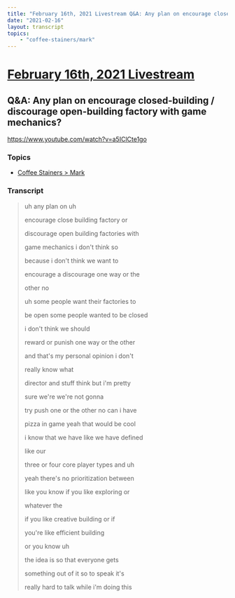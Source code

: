 ```yaml
---
title: "February 16th, 2021 Livestream Q&A: Any plan on encourage closed-building / discourage open-building factory with game mechanics?"
date: "2021-02-16"
layout: transcript
topics:
    - "coffee-stainers/mark"
---
```

# [February 16th, 2021 Livestream](../2021-02-16.md)
## Q&A: Any plan on encourage closed-building / discourage open-building factory with game mechanics?
https://www.youtube.com/watch?v=a5IClCte1go

### Topics
* [Coffee Stainers > Mark](../topics/coffee-stainers/mark.md)

### Transcript

> uh any plan on uh
>
> encourage close building factory or
>
> discourage open building factories with
>
> game mechanics i don't think so
>
> because i don't think we want to
>
> encourage a discourage one way or the
>
> other no
>
> uh some people want their factories to
>
> be open some people wanted to be closed
>
> i don't think we should
>
> reward or punish one way or the other
>
> and that's my personal opinion i don't
>
> really know what
>
> director and stuff think but i'm pretty
>
> sure we're we're not gonna
>
> try push one or the other no can i have
>
> pizza in game yeah that would be cool
>
> i know that we have like we have defined
>
> like our
>
> three or four core player types and uh
>
> yeah there's no prioritization between
>
> like you know if you like exploring or
>
> whatever the
>
> if you like creative building or if
>
> you're like efficient building
>
> or you know uh
>
> the idea is so that everyone gets
>
> something out of it so to speak it's
>
> really hard to talk while i'm doing this
